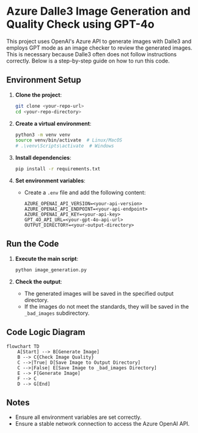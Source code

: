 # Azure Dalle3 Image Generation and Quality Check using GPT-4o

This project uses OpenAI's Azure API to generate images with Dalle3 and employs GPT mode as an image checker to review the generated images. This is necessary because Dalle3 often does not follow instructions correctly. Below is a step-by-step guide on how to run this code.

## Environment Setup

1. **Clone the project**:
   ```bash
   git clone <your-repo-url>
   cd <your-repo-directory>
   ```

2. **Create a virtual environment**:
   ```bash
   python3 -m venv venv
   source venv/bin/activate  # Linux/MacOS
   # .\venv\Scripts\activate  # Windows
   ```

3. **Install dependencies**:
   ```bash
   pip install -r requirements.txt
   ```

4. **Set environment variables**:
   - Create a `.env` file and add the following content:
     ```
     AZURE_OPENAI_API_VERSION=<your-api-version>
     AZURE_OPENAI_API_ENDPOINT=<your-api-endpoint>
     AZURE_OPENAI_API_KEY=<your-api-key>
     GPT_4O_API_URL=<your-gpt-4o-api-url>
     OUTPUT_DIRECTORY=<your-output-directory>
     ```

## Run the Code

1. **Execute the main script**:
   ```bash
   python image_generation.py
   ```

2. **Check the output**:
   - The generated images will be saved in the specified output directory.
   - If the images do not meet the standards, they will be saved in the `_bad_images` subdirectory.

## Code Logic Diagram

```mermaid
flowchart TD
    A[Start] --> B[Generate Image]
    B --> C{Check Image Quality}
    C -->|True| D[Save Image to Output Directory]
    C -->|False| E[Save Image to _bad_images Directory]
    E --> F[Generate Image]
    F --> C
    D --> G[End]
```

## Notes

- Ensure all environment variables are set correctly.
- Ensure a stable network connection to access the Azure OpenAI API.
